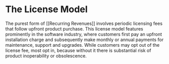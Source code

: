 # The License Model

The purest form of [[Recurring Revenues]] involves periodic licensing fees that follow upfront product purchase. This license model features prominently in the software industry, where customers first pay an upfront installation charge and subsequently make monthly or annual payments for maintenance, support and upgrades. While customers may opt out of the license fee, most opt in, because without it there is substantial risk of product inoperability or obsolescence.